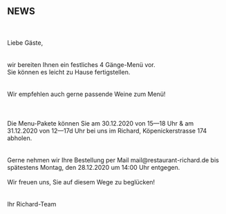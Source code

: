 ## NEWS

<br>
<br>
Liebe Gäste,<br>
<br>
 <br>
wir bereiten Ihnen ein festliches 4 Gänge-Menü vor.<br>
Sie können es leicht zu Hause fertigstellen. <br>
<br>
 <br>
Wir empfehlen auch gerne passende Weine zum Menü! <br>
 <br>
  <br>
 <br>
 Die Menu-Pakete können Sie am 30.12.2020 von 15—18 Uhr & am 31.12.2020 von 12—17d Uhr bei uns im Richard, Köpenickerstrasse 174 abholen. <br>
 <br>
  <br>
Gerne nehmen wir  Ihre Bestellung per Mail mail@restaurant-richard.de bis spätestens Montag, den 28.12.2020 um 14:00 Uhr entgegen.
 <br>
  <br>
Wir freuen uns,  Sie auf diesem Wege zu beglücken! <br>
 <br>
  <br>
Ihr Richard-Team


<br>
<br>
<br>
